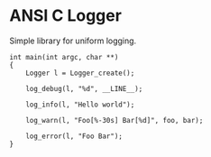 # ANSI C Logger

Simple library for uniform logging.

```
int main(int argc, char **)
{
    Logger l = Logger_create();

    log_debug(l, "%d", __LINE__);
    
    log_info(l, "Hello world");

    log_warn(l, "Foo[%-30s] Bar[%d]", foo, bar); 

    log_error(l, "Foo Bar");
}
```
